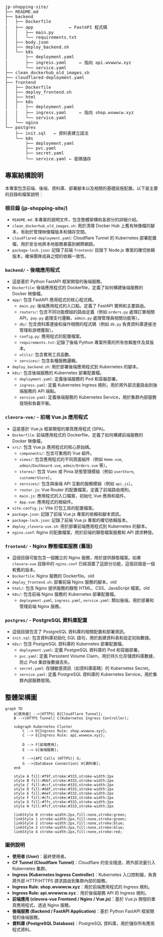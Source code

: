 <pre> 
jp-shopping-site/
├── README.md
├── backend
│   ├── Dockerfile
│   ├── app              ← FastAPI 程式碼
│   │   ├── main.py
│   │   └── requirements.txt
│   ├── body.json
│   ├── deploy_backend.sh
│   └── k8s
│       ├── deployment.yaml
│       ├── ingress.yaml     ← 指向 api.wvwwcw.xyz
│       └── service.yaml
├── clean_dockerhub_old_images.sh
├── cloudflared-deployment.yaml
├── frontend
│   ├── Dockerfile
│   ├── deploy_frontend.sh
│   ├── html
│   ├── k8s
│   │   ├── deployment.yaml
│   │   ├── ingress.yaml     ← 指向 shop.wvwwcw.xyz
│   │   └── service.yaml
│   └── nginx
└── postgres
    ├── init.sql   ← 資料表建立語法
    └── k8s
        ├── deployment.yaml
        ├── pvc.yaml
        ├── secret.yaml
        └── service.yaml ← 密碼儲存
</pre>

## 專案結構說明

本專案包含前端、後端、資料庫、部署腳本以及相關的基礎設施配置。以下是主要的目錄和檔案說明：

### 根目錄 (jp-shopping-site/)
*   `README.md`: 本專案的說明文件，包含整體架構和各部分的詳細介紹。
*   `clean_dockerhub_old_images.sh`: 用於清理 Docker Hub 上舊有映像檔的腳本，有助於管理映像檔版本和儲存空間。
*   `cloudflared-deployment.yaml`: Cloudflare Tunnel 的 Kubernetes 部署配置檔，用於安全地將本地服務暴露到網際網路。
*   `package-lock.json`: 記錄了前端 `frontend/` 目錄下 Node.js 專案的確切依賴版本，確保團隊成員之間的依賴一致性。

### `backend/` - 後端應用程式
*   這是基於 Python FastAPI 框架開發的後端服務。
*   `Dockerfile`: 後端應用程式的 Dockerfile，定義了如何構建後端服務的 Docker 映像檔。
*   `app/`: 包含 FastAPI 應用程式的核心程式碼。
    *   `main.py`: 後端應用程式的入口點，定義了 FastAPI 實例和主要路由。
    *   `routers/`: 包含不同功能模組的路由定義（例如 `orders.py` 處理訂單相關 API，`pay.py` 處理支付邏輯，`admin.py` 處理管理員相關功能等）。
    *   `db/`: 包含資料庫連接和操作相關的程式碼（例如 `db.py` 負責資料庫連接池管理和游標獲取）。
    *   `config.py`: 應用程式的配置檔案。
    *   `requirements.txt`: 記錄了後端 Python 專案所需的所有依賴套件及其版本。
    *   `utils/`: 包含實用工具函數。
    *   `services/`: 包含各種服務邏輯。
*   `deploy_backend.sh`: 用於部署後端應用程式到 Kubernetes 的腳本。
*   `k8s/`: 包含後端服務的 Kubernetes 部署配置檔。
    *   `deployment.yaml`: 定義後端服務的 Pod 和容器部署。
    *   `ingress.yaml`: 定義 Kubernetes Ingress 規則，用於將外部流量路由到後端服務的 API 端點。
    *   `service.yaml`: 定義後端服務的 Kubernetes Service，用於集群內部服務發現和負載平衡。

### `clevora-vue/` - 前端 Vue.js 應用程式
*   這是基於 Vue.js 框架開發的單頁應用程式 (SPA)。
*   `Dockerfile`: 前端應用程式的 Dockerfile，定義了如何構建前端服務的 Docker 映像檔。
*   `src/`: 包含 Vue.js 應用程式的核心原始碼。
    *   `components/`: 包含可重用的 Vue 組件。
    *   `views/`: 包含應用程式的不同頁面組件（例如 `Home.vue`, `admin/Dashboard.vue`, `admin/Orders.vue` 等）。
    *   `stores/`: 包含 Vuex 或 Pinia 狀態管理模組（例如 `userStore`, `customerStore`）。
    *   `services/`: 包含與後端 API 互動的服務模組（例如 `api.js`）。
    *   `router.js`: Vue Router 的配置檔案，定義了前端路由規則。
    *   `main.js`: 應用程式的入口檔案，初始化 Vue 應用和插件。
    *   `App.vue`: 應用程式的根組件。
*   `vite.config.js`: Vite 打包工具的配置檔案。
*   `package.json`: 記錄了前端 Vue.js 專案的依賴和腳本資訊。
*   `package-lock.json`: 記錄了前端 Vue.js 專案的確切依賴版本。
*   `deploy_clevora-vue.sh`: 用於部署前端應用程式到 Kubernetes 的腳本。
*   `nginx.conf`: Nginx 的配置檔案，用於前端的靜態檔案服務和 API 請求轉發。

### `frontend/` - Nginx 靜態檔案服務 (舊版)
*   這個目錄可能包含一個獨立的 Nginx 服務，用於提供靜態檔案。如果 `clevora-vue` 目錄中的 `nginx.conf` 已經涵蓋了這部分功能，這個目錄是一個較舊的版本。
*   `Dockerfile`: Nginx 服務的 Dockerfile。old
*   `deploy_frontend.sh`: 部署前端 Nginx 服務的腳本。old
*   `html/`: 包含 Nginx 提供服務的靜態 HTML、CSS、JavaScript 檔案。old
*   `k8s/`: 包含前端 Nginx 服務的 Kubernetes 部署配置檔。
    *   `deployment.yaml`, `ingress.yaml`, `service.yaml`: 類似後端，用於部署和管理前端 Nginx 服務。

### `postgres/` - PostgreSQL 資料庫配置
*   這個目錄包含了 PostgreSQL 資料庫的相關配置和部署資訊。
*   `init.sql`: 包含資料庫初始化 SQL 語句，用於創建資料表和設定初始數據。
*   `k8s/`: 包含 PostgreSQL 資料庫的 Kubernetes 部署配置檔。
    *   `deployment.yaml`: 定義 PostgreSQL 資料庫的 Pod 和容器部署。
    *   `pvc.yaml`: 定義 Persistent Volume Claim，用於持久化存儲資料庫數據，防止 Pod 重啟後數據丟失。
    *   `secret.yaml`: 存儲敏感資訊（如資料庫密碼）的 Kubernetes Secret。
    *   `service.yaml`: 定義 PostgreSQL 資料庫的 Kubernetes Service，用於集群內部服務發現。

## 整體架構圖

```mermaid
graph TD
    A[使用者] -->|HTTPS| B{Cloudflare Tunnel};
    B -->|HTTPS Tunnel| C(Kubernetes Ingress Controller);

    subgraph Kubernetes Cluster
        C --> D{Ingress Rule: shop.wvwwcw.xyz};
        C --> E{Ingress Rule: api.wvwwcw.xyz};

        D --> F[前端應用];
        E --> G[後端服務];

        F -->|API Calls (HTTPS)| G;
        G -->|Database Connection| H[資料庫];
    end

    style A fill:#f9f,stroke:#333,stroke-width:2px
    style B fill:#bbf,stroke:#333,stroke-width:2px
    style C fill:#ccf,stroke:#333,stroke-width:2px
    style D fill:#ddf,stroke:#333,stroke-width:2px
    style E fill:#eef,stroke:#333,stroke-width:2px
    style F fill:#cfc,stroke:#333,stroke-width:2px
    style G fill:#ffc,stroke:#333,stroke-width:2px
    style H fill:#fcf,stroke:#333,stroke-width:2px

    linkStyle 0 stroke-width:2px,fill:none,stroke:green;
    linkStyle 1 stroke-width:2px,fill:none,stroke:green;
    linkStyle 2 stroke-width:2px,fill:none,stroke:blue;
    linkStyle 3 stroke-width:2px,fill:none,stroke:blue;
    linkStyle 4 stroke-width:2px,fill:none,stroke:red;
```

### 圖例說明
*   **使用者 (User)**：最終使用者。
*   **CF Tunnel (Cloudflare Tunnel)**：Cloudflare 的安全隧道，將外部流量引入 Kubernetes 集群。
*   **Ingress (Kubernetes Ingress Controller)**：Kubernetes 入口控制器，負責將外部 HTTP/HTTPS 請求路由到集群內部的服務。
*   **Ingress Rule: shop.wvwwcw.xyz**：用於前端應用程式的 Ingress 規則。
*   **Ingress Rule: api.wvwwcw.xyz**：用於後端服務 API 的 Ingress 規則。
*   **前端應用 (clevora-vue Frontend / Nginx / Vue.js)**：基於 Vue.js 開發的單頁應用程式，透過 Nginx 服務。
*   **後端服務 (Backend / FastAPI Application)**：基於 Python FastAPI 框架開發的後端服務。
*   **資料庫 (PostgreSQL Database)**：PostgreSQL 資料庫，用於儲存所有應用程式資料。
